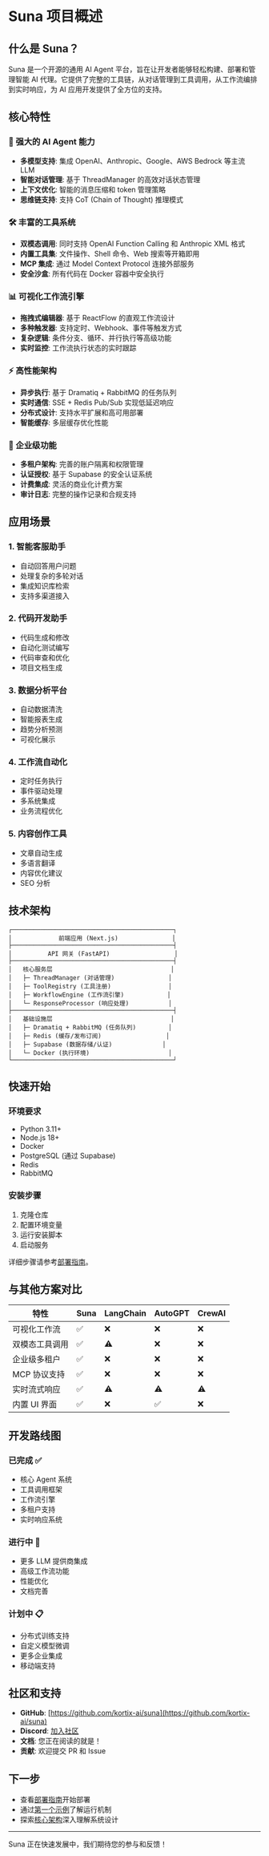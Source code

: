 # Suna 项目概述

## 什么是 Suna？

Suna 是一个开源的通用 AI Agent 平台，旨在让开发者能够轻松构建、部署和管理智能 AI 代理。它提供了完整的工具链，从对话管理到工具调用，从工作流编排到实时响应，为 AI 应用开发提供了全方位的支持。

## 核心特性

### 🤖 强大的 AI Agent 能力
- **多模型支持**: 集成 OpenAI、Anthropic、Google、AWS Bedrock 等主流 LLM
- **智能对话管理**: 基于 ThreadManager 的高效对话状态管理
- **上下文优化**: 智能的消息压缩和 token 管理策略
- **思维链支持**: 支持 CoT (Chain of Thought) 推理模式

### 🛠️ 丰富的工具系统
- **双模态调用**: 同时支持 OpenAI Function Calling 和 Anthropic XML 格式
- **内置工具集**: 文件操作、Shell 命令、Web 搜索等开箱即用
- **MCP 集成**: 通过 Model Context Protocol 连接外部服务
- **安全沙盒**: 所有代码在 Docker 容器中安全执行

### 📊 可视化工作流引擎
- **拖拽式编辑器**: 基于 ReactFlow 的直观工作流设计
- **多种触发器**: 支持定时、Webhook、事件等触发方式
- **复杂逻辑**: 条件分支、循环、并行执行等高级功能
- **实时监控**: 工作流执行状态的实时跟踪

### ⚡ 高性能架构
- **异步执行**: 基于 Dramatiq + RabbitMQ 的任务队列
- **实时通信**: SSE + Redis Pub/Sub 实现低延迟响应
- **分布式设计**: 支持水平扩展和高可用部署
- **智能缓存**: 多层缓存优化性能

### 🔐 企业级功能
- **多租户架构**: 完善的账户隔离和权限管理
- **认证授权**: 基于 Supabase 的安全认证系统
- **计费集成**: 灵活的商业化计费方案
- **审计日志**: 完整的操作记录和合规支持

## 应用场景

### 1. 智能客服助手
- 自动回答用户问题
- 处理复杂的多轮对话
- 集成知识库检索
- 支持多渠道接入

### 2. 代码开发助手
- 代码生成和修改
- 自动化测试编写
- 代码审查和优化
- 项目文档生成

### 3. 数据分析平台
- 自动数据清洗
- 智能报表生成
- 趋势分析预测
- 可视化展示

### 4. 工作流自动化
- 定时任务执行
- 事件驱动处理
- 多系统集成
- 业务流程优化

### 5. 内容创作工具
- 文章自动生成
- 多语言翻译
- 内容优化建议
- SEO 分析

## 技术架构

```
┌─────────────────────────────────────────────┐
│             前端应用 (Next.js)               │
├─────────────────────────────────────────────┤
│          API 网关 (FastAPI)                  │
├─────────────────────────────────────────────┤
│   核心服务层                                 │
│   ├─ ThreadManager (对话管理)               │
│   ├─ ToolRegistry (工具注册)                │
│   ├─ WorkflowEngine (工作流引擎)            │
│   └─ ResponseProcessor (响应处理)           │
├─────────────────────────────────────────────┤
│   基础设施层                                 │
│   ├─ Dramatiq + RabbitMQ (任务队列)         │
│   ├─ Redis (缓存/发布订阅)                  │
│   ├─ Supabase (数据存储/认证)              │
│   └─ Docker (执行环境)                      │
└─────────────────────────────────────────────┘
```

## 快速开始

### 环境要求
- Python 3.11+
- Node.js 18+
- Docker
- PostgreSQL (通过 Supabase)
- Redis
- RabbitMQ

### 安装步骤
1. 克隆仓库
2. 配置环境变量
3. 运行安装脚本
4. 启动服务

详细步骤请参考[部署指南](./SELF-HOSTING.md)。

## 与其他方案对比

| 特性 | Suna | LangChain | AutoGPT | CrewAI |
|------|------|-----------|---------|---------|
| 可视化工作流 | ✅ | ❌ | ❌ | ❌ |
| 双模态工具调用 | ✅ | ⚠️ | ❌ | ❌ |
| 企业级多租户 | ✅ | ❌ | ❌ | ❌ |
| MCP 协议支持 | ✅ | ❌ | ❌ | ❌ |
| 实时流式响应 | ✅ | ⚠️ | ⚠️ | ⚠️ |
| 内置 UI 界面 | ✅ | ❌ | ✅ | ❌ |

## 开发路线图

### 已完成 ✅
- 核心 Agent 系统
- 工具调用框架
- 工作流引擎
- 多租户支持
- 实时响应系统

### 进行中 🚧
- 更多 LLM 提供商集成
- 高级工作流功能
- 性能优化
- 文档完善

### 计划中 📋
- 分布式训练支持
- 自定义模型微调
- 更多企业集成
- 移动端支持

## 社区和支持

- **GitHub**: [https://github.com/kortix-ai/suna](https://github.com/kortix-ai/suna)
- **Discord**: [加入社区](https://discord.gg/Py6pCBUUPw)
- **文档**: 您正在阅读的就是！
- **贡献**: 欢迎提交 PR 和 Issue

## 下一步

- 查看[部署指南](./SELF-HOSTING.md)开始部署
- 通过[第一个示例](./hello-execution-flow.md)了解运行机制
- 探索[核心架构](../02-core-architecture/architecture-overview.md)深入理解系统设计

---

Suna 正在快速发展中，我们期待您的参与和反馈！